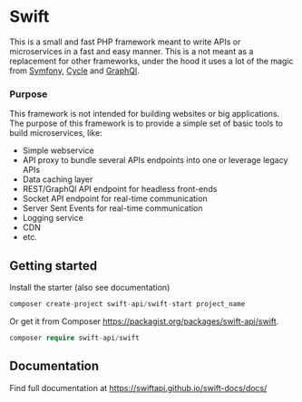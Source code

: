 # Swift

This is a small and fast PHP framework meant to write APIs or microservices in a fast and easy manner. This is a not meant as a replacement for other frameworks,
under the hood it uses a lot of the magic from [Symfony](https://symfony.com/), [Cycle](https://github.com/cycle/orm) and [GraphQl](https://github.com/webonyx/graphql-php/).

### Purpose
This framework is not intended for building websites or big applications. The purpose of this framework is to provide a simple set of basic tools to build microservices, like:
- Simple webservice
- API proxy to bundle several APIs endpoints into one or leverage legacy APIs
- Data caching layer
- REST/GraphQl API endpoint for headless front-ends
- Socket API endpoint for real-time communication
- Server Sent Events for real-time communication
- Logging service
- CDN
- etc.

## Getting started
Install the starter (also see documentation)
```php
composer create-project swift-api/swift-start project_name
```

Or get it from Composer https://packagist.org/packages/swift-api/swift.
```php
composer require swift-api/swift
```


## Documentation
Find full documentation at https://swiftapi.github.io/swift-docs/docs/
